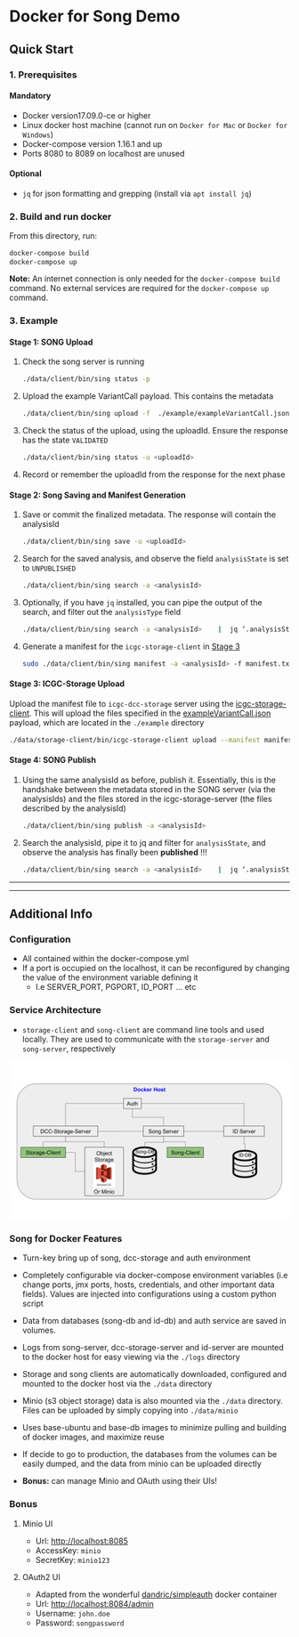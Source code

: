 
# Docker for Song Demo

## Quick Start
### 1. Prerequisites
#### Mandatory
* Docker version17.09.0-ce or higher
* Linux docker host machine (cannot run on `Docker for Mac` or `Docker for Windows`)
* Docker-compose version 1.16.1 and up
* Ports 8080 to 8089 on localhost are unused

#### Optional
* `jq` for json formatting and grepping (install via `apt install jq`)


### 2. Build and run docker
From this directory, run:

```
docker-compose build
docker-compose up
```

**Note:** An internet connection is only needed for the `docker-compose build` command. No external services are required for the `docker-compose up` command.

### 3. Example
#### Stage 1: SONG Upload

1. Check the song server is running
    
    ```bash
    ./data/client/bin/sing status -p
    ```

2. Upload the example VariantCall payload. This contains the metadata

    ```bash
    ./data/client/bin/sing upload -f  ./example/exampleVariantCall.json
    ```

3. Check the status of the upload, using the uploadId. Ensure the response has the state `VALIDATED`
    ```bash
    ./data/client/bin/sing status -u <uploadId>
    ```

4. Record or remember the uploadId from the response for the next phase

#### Stage 2: Song Saving and Manifest Generation
1. Save or commit the finalized metadata. The response will contain the analysisId
    ```bash
    ./data/client/bin/sing save -u <uploadId>
    ```

2. Search for the saved analysis, and observe the field `analysisState` is set to `UNPUBLISHED`
    ```bash
    ./data/client/bin/sing search -a <analysisId>
    ```

3. Optionally, if you have `jq` installed, you can pipe the output of the search, and filter out the `analysisType` field
    ```bash
    ./data/client/bin/sing search -a <analysisId>    |  jq ‘.analysisState’
    ```

4. Generate a manifest for the `icgc-storage-client` in [Stage 3](#stage-3-icgc-storage-upload)
    ```bash
    sudo ./data/client/bin/sing manifest -a <analysisId> -f manifest.txt
    ```

#### Stage 3: ICGC-Storage Upload 
Upload the manifest file to `icgc-dcc-storage` server using the [icgc-storage-client](http://docs.icgc.org/software/binaries/#storage-client). This will upload the files specified in the [exampleVariantCall.json](https://github.com/overture-stack/SONG/blob/develop/docker/example/exampleVariantCall.json) payload, which are located in the `./example` directory
```bash
./data/storage-client/bin/icgc-storage-client upload --manifest manifest.txt
```

#### Stage 4: SONG Publish

1. Using the same analysisId as before, publish it. Essentially, this is the handshake between the metadata stored in the SONG server (via the analysisIds) and the files stored in the icgc-storage-server (the files described by the analysisId)
    ```bash
    ./data/client/bin/sing publish -a <analysisId>
    ```

2. Search the analysisId, pipe it to jq and filter for `analysisState`, and observe the analysis has finally been **published** \!\!\!
    ```bash
    ./data/client/bin/sing search -a <analysisId>    |  jq ‘.analysisState’
    ```


---

---

## Additional Info

### Configuration
* All contained within the docker-compose.yml
* If a port is occupied on the localhost, it can be reconfigured by changing the value of the environment variable defining it
    * I.e SERVER_PORT, PGPORT, ID_PORT ... etc

### Service Architecture
* `storage-client` and `song-client` are command line tools and used locally. They are used to communicate with the `storage-server` and `song-server`, respectively

![image](song-docker-service-architecture.svg)

### Song for Docker Features
* Turn-key bring up of song, dcc-storage and auth environment
  
  
* Completely configurable via docker-compose environment variables (i.e change ports, jmx ports, hosts, credentials, and other important data fields). Values are injected into configurations using a custom python script
  
  
* Data from databases (song-db and id-db) and auth service are saved in volumes.
  
  
* Logs from song-server, dcc-storage-server and id-server are mounted to the docker host for easy viewing via the `./logs` directory
  
  
* Storage and song clients are automatically downloaded, configured and mounted to the docker host via the `./data` directory

* Minio (s3 object storage) data is also mounted via the `./data` directory. Files can be uploaded by simply copying into `./data/minio`


* Uses base-ubuntu and base-db images to minimize pulling and building of docker images, and maximize reuse


* If decide to go to production, the databases from the volumes can be easily dumped, and the data from minio can be uploaded directly


* **Bonus:** can manage Minio and OAuth using their UIs\!

### Bonus
1. Minio UI
    * Url: [http://localhost:8085](http://localhost:8085)
    * AccessKey: `minio`
    * SecretKey: `minio123`

2. OAuth2 UI
    * Adapted from the wonderful [dandric/simpleauth](https://github.com/andricDu/SimpleAuth) docker container
    * Url: [http://localhost:8084/admin](http://localhost:8084/admin)
    * Username: `john.doe`
    * Password: `songpassword`

